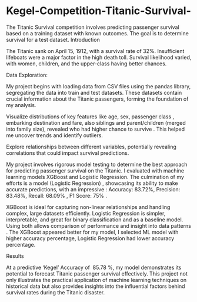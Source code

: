 # Kegel-Competition-Titanic-Survival-
The Titanic Survival competition involves predicting passenger survival based on a training dataset with known outcomes. The goal is to determine survival for a test dataset. 
Introduction


The Titanic sank on April 15, 1912, with a survival rate of 32%. Insufficient lifeboats were a major factor in the high death toll. Survival likelihood varied, with women, children, and the upper-class having better chances.

Data Exploration:

My project begins with loading data from CSV files using the pandas library, segregating the data into train and test datasets. These datasets contain crucial information about the Titanic passengers, forming the foundation of my analysis.

 Visualize distributions of key features like age, sex, passenger class , embarking destination  and fare, also siblings and parent/children (merged into family size),  revealed who had higher chance to survive . This helped me uncover trends and identify outliers.

 Explore relationships between different variables, potentially revealing correlations that could impact survival predictions.


My project involves rigorous model testing to determine the best approach for predicting passenger survival on the Titanic. I evaluated with machine learning models XGBoost and Logistic Regression. The culmination of my efforts is a model (Logistic Regression) , showcasing its ability to make accurate predictions, with an impressive : 
Accuracy: 83.72%,  Precision: 83.48%,   Recall: 68.09% , F1 Score: 75% .

XGBoost is ideal for capturing non-linear relationships and handling complex, large datasets efficiently. Logistic Regression is simpler, interpretable, and great for binary classification and as a baseline model. Using both allows comparison of performance and insight into data patterns . The XGBoost appeared better for my model, I selected ML model with higher accuracy percentage, Logistic Regression had lower accuracy percentage. 

Results

At a predictive ‘Kegel’ Accuracy of  85.78 %, my model demonstrates its potential to forecast Titanic passenger survival effectively. 
This project not only illustrates the practical application of machine learning techniques on historical data but also provides insights into the influential factors behind survival rates during the Titanic disaster.


